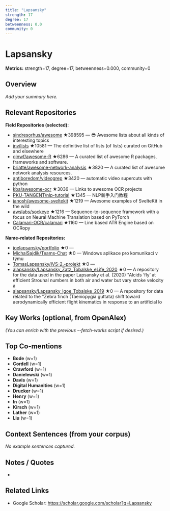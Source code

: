 ```yaml
---
title: "Lapsansky"
strength: 17
degree: 17
betweenness: 0.0
community: 0
---
```


# Lapsansky

**Metrics:** strength=17, degree=17, betweenness=0.000, community=0

## Overview
_Add your summary here._

## Relevant Repositories
**Field Repositories (selected):**
- [sindresorhus/awesome](https://github.com/sindresorhus/awesome) ★398595 — 😎 Awesome lists about all kinds of interesting topics
- [jnv/lists](https://github.com/jnv/lists) ★10581 — The definitive list of lists (of lists) curated on GitHub and elsewhere
- [qinwf/awesome-R](https://github.com/qinwf/awesome-R) ★6286 — A curated list of awesome R packages, frameworks and software.
- [briatte/awesome-network-analysis](https://github.com/briatte/awesome-network-analysis) ★3820 — A curated list of awesome network analysis resources.
- [antiboredom/videogrep](https://github.com/antiboredom/videogrep) ★3420 — automatic video supercuts with python
- [kba/awesome-ocr](https://github.com/kba/awesome-ocr) ★3036 — Links to awesome OCR projects
- [PKU-TANGENT/nlp-tutorial](https://github.com/PKU-TANGENT/nlp-tutorial) ★1345 — NLP新手入门教程
- [janosh/awesome-sveltekit](https://github.com/janosh/awesome-sveltekit) ★1219 — Awesome examples of SvelteKit in the wild
- [awslabs/sockeye](https://github.com/awslabs/sockeye) ★1216 — Sequence-to-sequence framework with a focus on Neural Machine Translation based on PyTorch
- [Calamari-OCR/calamari](https://github.com/Calamari-OCR/calamari) ★1160 — Line based ATR Engine based on OCRopy

**Name-related Repositories:**
- [joelapsansky/portfolio](https://github.com/joelapsansky/portfolio) ★0 — 
- [MichalSajdik/Teams-Chat](https://github.com/MichalSajdik/Teams-Chat) ★0 — Windows aplikace pro komunikaci v týmu
- [TomasLapsansky/IVS-2.-projekt](https://github.com/TomasLapsansky/IVS-2.-projekt) ★0 — 
- [alapsansky/Lapsansky_Zatz_Tobalske_eLife_2020](https://github.com/alapsansky/Lapsansky_Zatz_Tobalske_eLife_2020) ★0 — A repository for the data used in the paper Lapsansky et al. (2020) "Alcids ‘fly’ at efficient Strouhal numbers in both air and water but vary stroke velocity a
- [alapsansky/Lapsansky_Igoe_Tobalske_2019](https://github.com/alapsansky/Lapsansky_Igoe_Tobalske_2019) ★0 — A repository for data related to the "Zebra finch (Taeniopygia guttata) shift toward aerodynamically efficient flight kinematics in response to an artificial lo


## Key Works (optional, from OpenAlex)
_(You can enrich with the previous --fetch-works script if desired.)_

## Top Co-mentions
- **Bode** (w=1)
- **Cordell** (w=1)
- **Crawford** (w=1)
- **Danielewski** (w=1)
- **Davis** (w=1)
- **Digital Humanities** (w=1)
- **Drucker** (w=1)
- **Henry** (w=1)
- **In** (w=1)
- **Kirsch** (w=1)
- **Lather** (w=1)
- **Liu** (w=1)

## Context Sentences (from your corpus)
_No example sentences captured._

## Notes / Quotes
- 

## Related Links
- Google Scholar: https://scholar.google.com/scholar?q=Lapsansky
